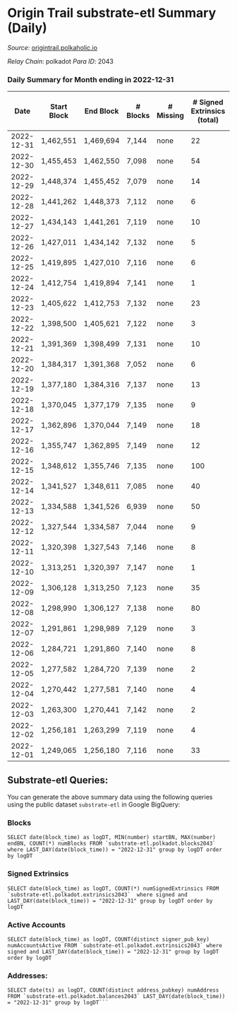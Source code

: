 # Origin Trail substrate-etl Summary (Daily)

_Source_: [origintrail.polkaholic.io](https://origintrail.polkaholic.io)

*Relay Chain*: polkadot
*Para ID*: 2043



### Daily Summary for Month ending in 2022-12-31


| Date | Start Block | End Block | # Blocks | # Missing | # Signed Extrinsics (total) | # Active Accounts | # Addresses with Balances | # Events | # Transfers | # XCM Transfers In | # XCM Transfers Out |
| ---- | ----------- | --------- | -------- | --------- | --------------------------- | ----------------- | ------------------------- | -------- | ----------- | ------------------ | ------------------- |
| 2022-12-31 | 1,462,551 | 1,469,694 | 7,144 | none  | 22 | 15 | 3,523 | 63,982 | 1,955  |   |   |
| 2022-12-30 | 1,455,453 | 1,462,550 | 7,098 | none  | 54 | 8 | 3,510 | 61,722 | 1,980  |   |   |
| 2022-12-29 | 1,448,374 | 1,455,452 | 7,079 | none  | 14 | 10 | 3,471 | 60,646 | 1,915  |   |   |
| 2022-12-28 | 1,441,262 | 1,448,373 | 7,112 | none  | 6 | 6 | 3,466 | 59,740 | 1,759  |   |   |
| 2022-12-27 | 1,434,143 | 1,441,261 | 7,119 | none  | 10 | 7 | 3,465 | 45,922 | 1,258  |   |   |
| 2022-12-26 | 1,427,011 | 1,434,142 | 7,132 | none  | 5 | 4 | 3,462 | 14,459 | 146  |   |   |
| 2022-12-25 | 1,419,895 | 1,427,010 | 7,116 | none  | 6 | 6 |  | 14,438 | 148  |   |   |
| 2022-12-24 | 1,412,754 | 1,419,894 | 7,141 | none  | 1 | 1 |  | 14,388 | 30  |   |   |
| 2022-12-23 | 1,405,622 | 1,412,753 | 7,132 | none  | 23 | 8 |  | 80,947 | 2,509  |   |   |
| 2022-12-22 | 1,398,500 | 1,405,621 | 7,122 | none  | 3 | 3 |  | 117,117 | 3,360  |   |   |
| 2022-12-21 | 1,391,369 | 1,398,499 | 7,131 | none  | 10 | 9 |  | 117,549 | 3,501  |   |   |
| 2022-12-20 | 1,384,317 | 1,391,368 | 7,052 | none  | 6 | 5 |  | 117,369 | 3,471  |   |   |
| 2022-12-19 | 1,377,180 | 1,384,316 | 7,137 | none  | 13 | 10 |  | 79,660 | 2,552  |   |   |
| 2022-12-18 | 1,370,045 | 1,377,179 | 7,135 | none  | 9 | 7 |  | 123,511 | 3,512  |   |   |
| 2022-12-17 | 1,362,896 | 1,370,044 | 7,149 | none  | 18 | 13 | 3,450 | 134,723 | 3,659  |   |   |
| 2022-12-16 | 1,355,747 | 1,362,895 | 7,149 | none  | 12 | 9 | 3,443 | 135,337 | 3,529  |   |   |
| 2022-12-15 | 1,348,612 | 1,355,746 | 7,135 | none  | 100 | 40 | 3,440 | 52,778 | 1,881  |   |   |
| 2022-12-14 | 1,341,527 | 1,348,611 | 7,085 | none  | 40 | 12 |  | 184,051 | 10,029  |   |   |
| 2022-12-13 | 1,334,588 | 1,341,526 | 6,939 | none  | 50 | 11 |  | 336,939 | 15,904  |   |   |
| 2022-12-12 | 1,327,544 | 1,334,587 | 7,044 | none  | 9 | 8 | 3,323 | 123,085 | 4,842  |   |   |
| 2022-12-11 | 1,320,398 | 1,327,543 | 7,146 | none  | 8 | 8 |  | 14,603 | 235  |   |   |
| 2022-12-10 | 1,313,251 | 1,320,397 | 7,147 | none  | 1 | 1 |  | 14,741 | 54  |   |   |
| 2022-12-09 | 1,306,128 | 1,313,250 | 7,123 | none  | 35 | 16 |  | 17,294 | 474  |   |   |
| 2022-12-08 | 1,298,990 | 1,306,127 | 7,138 | none  | 80 | 43 |  | 15,460 | 384  |   |   |
| 2022-12-07 | 1,291,861 | 1,298,989 | 7,129 | none  | 3 | 2 |  | 14,349 | 60  |   |   |
| 2022-12-06 | 1,284,721 | 1,291,860 | 7,140 | none  | 8 | 3 |  | 14,465 | 109  |   |   |
| 2022-12-05 | 1,277,582 | 1,284,720 | 7,139 | none  | 2 | 2 |  | 14,360 | 60  |   |   |
| 2022-12-04 | 1,270,442 | 1,277,581 | 7,140 | none  | 4 | 4 | 3,223 | 14,442 | 116  | 1  |   |
| 2022-12-03 | 1,263,300 | 1,270,441 | 7,142 | none  | 2 | 2 |  | 14,364 | 58  |   |   |
| 2022-12-02 | 1,256,181 | 1,263,299 | 7,119 | none  | 4 | 4 |  | 14,396 | 118  |   |   |
| 2022-12-01 | 1,249,065 | 1,256,180 | 7,116 | none  | 33 | 5 |  | 14,926 | 279  |   |   |

## Substrate-etl Queries:
You can generate the above summary data using the following queries using the public dataset `substrate-etl` in Google BigQuery:


### Blocks
```
SELECT date(block_time) as logDT, MIN(number) startBN, MAX(number) endBN, COUNT(*) numBlocks FROM `substrate-etl.polkadot.blocks2043`  where LAST_DAY(date(block_time)) = "2022-12-31" group by logDT order by logDT
```


### Signed Extrinsics
```
SELECT date(block_time) as logDT, COUNT(*) numSignedExtrinsics FROM `substrate-etl.polkadot.extrinsics2043`  where signed and LAST_DAY(date(block_time)) = "2022-12-31" group by logDT order by logDT
```


### Active Accounts
```
SELECT date(block_time) as logDT, COUNT(distinct signer_pub_key) numAccountsActive FROM `substrate-etl.polkadot.extrinsics2043` where signed and LAST_DAY(date(block_time)) = "2022-12-31" group by logDT order by logDT
```


### Addresses:
```
SELECT date(ts) as logDT, COUNT(distinct address_pubkey) numAddress FROM `substrate-etl.polkadot.balances2043` LAST_DAY(date(block_time)) = "2022-12-31" group by logDT```

